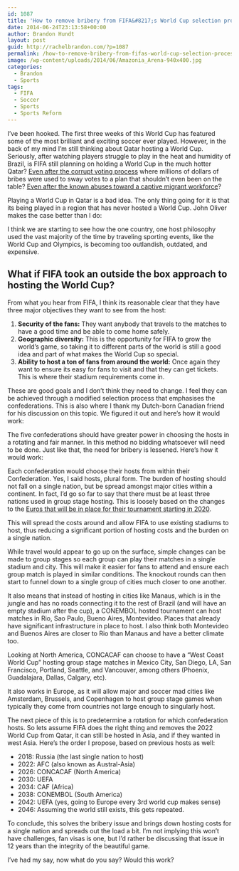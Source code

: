 ```yaml
---
id: 1087
title: 'How to remove bribery from FIFA&#8217;s World Cup selection process'
date: 2014-06-24T23:13:58+00:00
author: Brandon Hundt
layout: post
guid: http://rachelbrandon.com/?p=1087
permalink: /how-to-remove-bribery-from-fifas-world-cup-selection-process/
image: /wp-content/uploads/2014/06/Amazonia_Arena-940x400.jpg
categories:
  - Brandon
  - Sports
tags:
  - FIFA
  - Soccer
  - Sports
  - Sports Reform
---
```

I’ve been hooked. The first three weeks of this World Cup has featured some of the most brilliant and exciting soccer ever played. However, in the back of my mind I’m still thinking about Qatar hosting a World Cup. Seriously, after watching players struggle to play in the heat and humidity of Brazil, is FIFA still planning on holding a World Cup in the much hotter Qatar? [Even after the corrupt voting process](http://www.thetakeaway.org/story/lawmakers-take-2022-world-cup/) where millions of dollars of bribes were used to sway votes to a plan that shouldn’t even been on the table? [Even after the known abuses toward a captive migrant workforce](http://www.businessinsider.com/qatar-world-cup-problems-2014-4)?<!--more-->

Playing a World Cup in Qatar is a bad idea. The only thing going for it is that its being played in a region that has never hosted a World Cup. John Oliver makes the case better than I do:



I think we are starting to see how the one country, one host philosophy used the vast majority of the time by traveling sporting events, like the World Cup and Olympics, is becoming too outlandish, outdated, and expensive.

## What if FIFA took an outside the box approach to hosting the World Cup?

From what you hear from FIFA, I think its reasonable clear that they have three major objectives they want to see from the host:

  1. **Security of the fans:** They want anybody that travels to the matches to have a good time and be able to come home safely.
  2. **Geographic diversity:** This is the opportunity for FIFA to grow the world’s game, so taking it to different parts of the world is still a good idea and part of what makes the World Cup so special.
  3. **Ability to host a ton of fans from around the world:** Once again they want to ensure its easy for fans to visit and that they can get tickets. This is where their stadium requirements come in.

These are good goals and I don’t think they need to change. I feel they can be achieved through a modified selection process that emphasises the confederations. This is also where I thank my Dutch-born Canadian friend for his discussion on this topic. We figured it out and here’s how it would work:

The five confederations should have greater power in choosing the hosts in a rotating and fair manner. In this method no bidding whatsoever will need to be done. Just like that, the need for bribery is lessened. Here’s how it would work:

Each confederation would choose their hosts from within their Confederation. Yes, I said hosts, plural form. The burden of hosting should not fall on a single nation, but be spread amongst major cities within a continent. In fact, I’d go so far to say that there must be at least three nations used in group stage hosting. This is loosely based on the changes to the [Euros that will be in place for their tournament starting in 2020](http://en.wikipedia.org/wiki/UEFA_Euro_2020).

This will spread the costs around and allow FIFA to use existing stadiums to host, thus reducing a significant portion of hosting costs and the burden on a single nation.

While travel would appear to go up on the surface, simple changes can be made to group stages so each group can play their matches in a single stadium and city. This will make it easier for fans to attend and ensure each group match is played in similar conditions. The knockout rounds can then start to funnel down to a single group of cities much closer to one another.

It also means that instead of hosting in cities like Manaus, which is in the jungle and has no roads connecting it to the rest of Brazil (and will have an empty stadium after the cup), a CONEMBOL hosted tournament can host matches in Rio, Sao Paulo, Bueno Aires, Montevideo. Places that already have significant infrastructure in place to host. I also think both Montevideo and Buenos Aires are closer to Rio than Manaus and have a better climate too.

Looking at North America, CONCACAF can choose to have a “West Coast World Cup” hosting group stage matches in Mexico City, San Diego, LA, San Francisco, Portland, Seattle, and Vancouver, among others (Phoenix, Guadalajara, Dallas, Calgary, etc).

It also works in Europe, as it will allow major and soccer mad cities like Amsterdam, Brussels, and Copenhagen to host group stage games when typically they come from countries not large enough to singularly host.

The next piece of this is to predetermine a rotation for which confederation hosts. So lets assume FIFA does the right thing and removes the 2022 World Cup from Qatar, it can still be hosted in Asia, and if they wanted in west Asia. Here’s the order I propose, based on previous hosts as well:

  * 2018: Russia (the last single nation to host)
  * 2022: AFC (also known as Austral-Asia)
  * 2026: CONCACAF (North America)
  * 2030: UEFA
  * 2034: CAF (Africa)
  * 2038: CONEMBOL (South America)
  * 2042: UEFA (yes, going to Europe every 3rd world cup makes sense)
  * 2046: Assuming the world still exists, this gets repeated.

To conclude, this solves the bribery issue and brings down hosting costs for a single nation and spreads out the load a bit. I’m not implying this won’t have challenges, fan visas is one, but I’d rather be discussing that issue in 12 years than the integrity of the beautiful game.

I’ve had my say, now what do you say? Would this work?